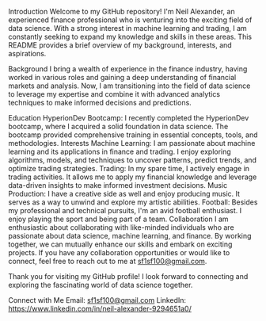 Introduction
Welcome to my GitHub repository! I'm Neil Alexander, an experienced finance professional who is venturing into the exciting field of data science. With a strong interest in machine learning and trading, I am constantly seeking to expand my knowledge and skills in these areas. This README provides a brief overview of my background, interests, and aspirations.

Background
I bring a wealth of experience in the finance industry, having worked in various roles and gaining a deep understanding of financial markets and analysis. Now, I am transitioning into the field of data science to leverage my expertise and combine it with advanced analytics techniques to make informed decisions and predictions.

Education
HyperionDev Bootcamp: I recently completed the HyperionDev bootcamp, where I acquired a solid foundation in data science. The bootcamp provided comprehensive training in essential concepts, tools, and methodologies.
Interests
Machine Learning: I am passionate about machine learning and its applications in finance and trading. I enjoy exploring algorithms, models, and techniques to uncover patterns, predict trends, and optimize trading strategies.
Trading: In my spare time, I actively engage in trading activities. It allows me to apply my financial knowledge and leverage data-driven insights to make informed investment decisions.
Music Production: I have a creative side as well and enjoy producing music. It serves as a way to unwind and explore my artistic abilities.
Football: Besides my professional and technical pursuits, I'm an avid football enthusiast. I enjoy playing the sport and being part of a team.
Collaboration
I am enthusiastic about collaborating with like-minded individuals who are passionate about data science, machine learning, and finance. By working together, we can mutually enhance our skills and embark on exciting projects. If you have any collaboration opportunities or would like to connect, feel free to reach out to me at sf1sf100@gmail.com.

Thank you for visiting my GitHub profile! I look forward to connecting and exploring the fascinating world of data science together.

Connect with Me
Email: sf1sf100@gmail.com
LinkedIn: https://www.linkedin.com/in/neil-alexander-9294651a0/

<!---
SF1SF100/SF1SF100 is a ✨ special ✨ repository because its `README.md` (this file) appears on your GitHub profile.
You can click the Preview link to take a look at your changes.
--->
